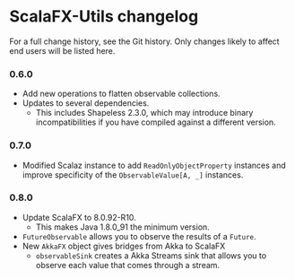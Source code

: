 # ScalaFX-Utils changelog

For a full change history, see the Git history. Only changes likely to affect
end users will be listed here.

### 0.6.0

   * Add new operations to flatten observable collections.
   * Updates to several dependencies.
      * This includes Shapeless 2.3.0, which may introduce binary
        incompatibilities if you have compiled against a different version.

### 0.7.0

   * Modified Scalaz instance to add `ReadOnlyObjectProperty` instances and
     improve specificity of the `ObservableValue[A, _]` instances.

### 0.8.0

   * Update ScalaFX to 8.0.92-R10.
      * This makes Java 1.8.0_91 the minimum version.
   * `FutureObservable` allows you to observe the results of a `Future`.
   * New `AkkaFX` object gives bridges from Akka to ScalaFX
      * `observableSink` creates a Akka Streams sink that allows you to
        observe each value that comes through a stream.
